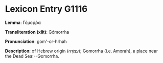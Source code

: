 # Lexicon Entry G1116

**Lemma**: Γόμοῤῥα

**Transliteration (xlit)**: Gómorrha

**Pronunciation**: gom'-or-hrhah

**Description**:
of Hebrew origin (עֲמֹרָה); Gomorrha (i.e. Amorah), a place near the Dead Sea:--Gomorrha.
